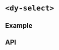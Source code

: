 # `<dy-select>`

## Example

<gbp-example
  name="dy-select"
  props='{"value": "Option 1", "options": [{"label": "Option 1"}, {"label": "Option 2"}], "@change": "(evt) => evt.target.value = evt.detail"}'
  src="https://jspm.dev/duoyun-ui/elements/select"></gbp-example>

## API

<gbp-api src="/src/elements/select.ts"></gbp-api>
